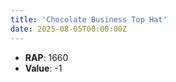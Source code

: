 ```yaml
---
title: 'Chocolate Business Top Hat'
date: 2025-08-05T00:00:00Z
---
```

- **RAP**: 1660
- **Value**: -1
